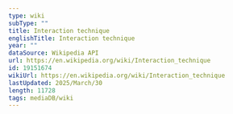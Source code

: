 ```yaml
---
type: wiki
subType: ""
title: Interaction technique
englishTitle: Interaction technique
year: ""
dataSource: Wikipedia API
url: https://en.wikipedia.org/wiki/Interaction_technique
id: 19151674
wikiUrl: https://en.wikipedia.org/wiki/Interaction_technique
lastUpdated: 2025/March/30
length: 11728
tags: mediaDB/wiki
---
```

